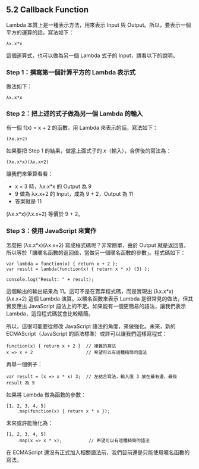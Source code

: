 ## 5.2 Callback Function

Lambda 本質上是一種表示方法，用來表示 Input 與 Output。所以，要表示一個平方的運算的話，寫法如下：

~~~~~~~~
λx.x*x
~~~~~~~~

這個運算式，也可以做為另一個 Lambda 式子的 Input，請看以下的說明。

### Step 1：撰寫第一個計算平方的 Lambda 表示式

做法如下：

~~~~~~~~
λx.x*x
~~~~~~~~

### Step 2：把上述的式子做為另一個 Lambda 的輸入

有一個 f(x) = x + 2 的函數，用 Lambda 來表示的話，寫法如下：

~~~~~~~~
(λx.x+2)
~~~~~~~~

如果要把 Step 1 的結果，做當上面式子的 *x*（輸入），合併後的寫法為：

~~~~~~~~
(λx.x*x)(λx.x+2)
~~~~~~~~

讓我們來筆算看看：

- x = 3 時，λx.x*x 的 Output 為 9
- 9 做為 λx.x+2 的 Input，成為 9 + 2，Output 為 11
- 答案就是 11

(λx.x*x)(λx.x+2) 等價於 9 + 2。

### Step 3：使用 JavaScript 來實作

怎麼把 (λx.x*x)(λx.x+2) 寫成程式碼呢？非常簡單，由於 Output 就是返回值，所以等於「讓暱名函數的返回值，當做另一個暱名函數的參數」。程式碼如下：

~~~~~~~~
var lambda = function(x) { return x + 2 };
var result = lambda(function(x) { return x * x} (3) );

console.log("Result: " + result);
~~~~~~~~

這個輸出的輸出結果為 11。這可不是在賣弄程式碼，而是實現出 (λx.x*x)(λx.x+2) 這個 Lambda 演算。以暱名函數來表示 Lambda 是很常見的做法，但其實反應出 JavaScript 語法上的不足。如果能有一個更簡易的語法，讓我們表示 Lambda，這段程式碼就會比較精簡。

所以，這很可能要從修改 JavaScript 語法的角度，來做強化。未來，新的 ECMAScript（JavaScript 的語法標準）或許可以讓我們這樣寫程式：

~~~~~~~~
function(x) { return x + 2 }  // 複雜的寫法
x => x + 2 					  // 希望可以有這種精簡的語法
~~~~~~~~

再舉一個例子：

~~~~~~~~
var result = (x => x * x) 3;  // 左結合寫法，輸入值 3 放在最右邊，最後 result 為 9 
~~~~~~~~

如果將 Lambda 做為函數的參數：

~~~~~~~~
[1, 2, 3, 4, 5]
	.map(function(x) { return x * x });
~~~~~~~~

未來或許能簡化為：

~~~~~~~~
[1, 2, 3, 4, 5]
	.map(x => x * x);		   // 希望可以有這種精簡的語法
~~~~~~~~

在 ECMAScript 還沒有正式加入相關語法前，我們目前還是只能使用暱名函數的寫法。
